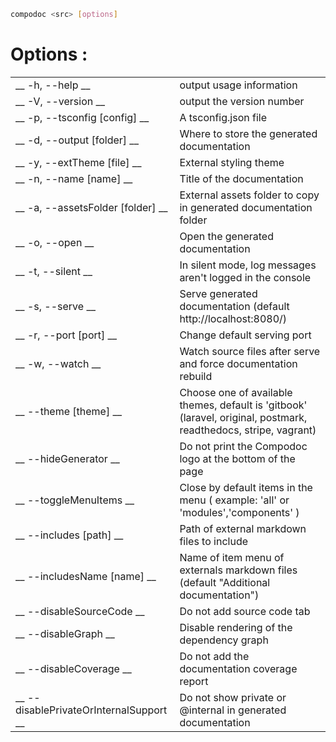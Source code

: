 ```bash
compodoc <src> [options]
```

# Options :
|            |           |
|------------|-----------|
| __ -h, --help __ | output usage information |
| __ -V, --version __ | output the version number |
| __ -p, --tsconfig [config] __ | A tsconfig.json file |
| __ -d, --output [folder] __ | Where to store the generated documentation |
| __ -y, --extTheme [file] __ | External styling theme |
| __ -n, --name [name] __ | Title of the documentation |
| __ -a, --assetsFolder [folder] __ | External assets folder to copy in generated documentation folder |
| __ -o, --open __ | Open the generated documentation |
| __ -t, --silent __ | In silent mode, log messages aren't logged in the console |
| __ -s, --serve __ | Serve generated documentation (default http://localhost:8080/) |
| __ -r, --port [port] __ | Change default serving port |
| __ -w, --watch __ | Watch source files after serve and force documentation rebuild |
| __ --theme [theme] __ | Choose one of available themes, default is 'gitbook' (laravel, original, postmark, readthedocs, stripe, vagrant) |
| __ --hideGenerator __ | Do not print the Compodoc logo at the bottom of the page |
| __ --toggleMenuItems <items> __ | Close by default items in the menu ( example: 'all' or 'modules','components' ) |
| __ --includes [path] __ | Path of external markdown files to include
| __ --includesName [name] __ | Name of item menu of externals markdown files (default "Additional documentation")
| __ --disableSourceCode __ | Do not add source code tab
| __ --disableGraph __ | Disable rendering of the dependency graph
| __ --disableCoverage __ | Do not add the documentation coverage report
| __ --disablePrivateOrInternalSupport __ | Do not show private or @internal in generated documentation

